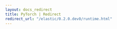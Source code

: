 ```yaml
---
layout: docs_redirect
title: PyTorch | Redirect
redirect_url: "/elastic/0.2.0.dev0/runtime.html"
---
```

